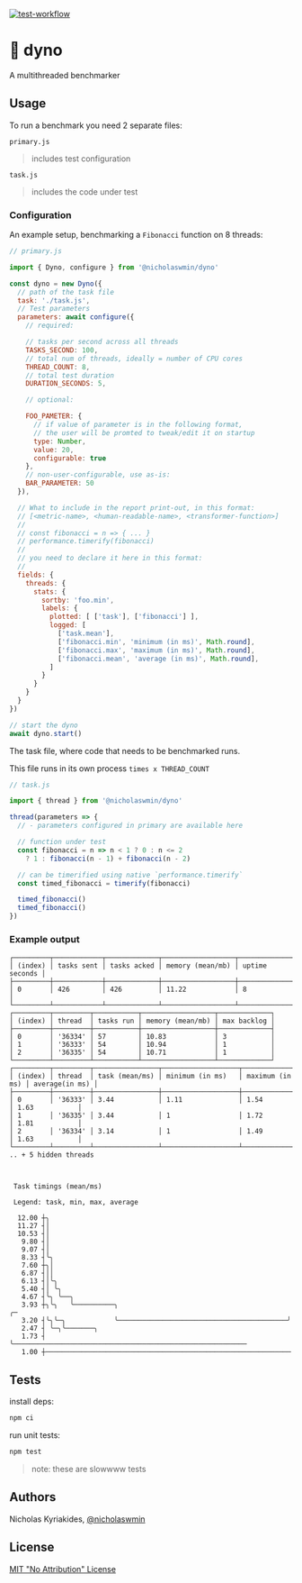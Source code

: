 [![test-workflow][test-badge]][test-workflow]

# :wrench: dyno

A multithreaded benchmarker

## Usage

To run a benchmark you need 2 separate files:

`primary.js`

> includes test configuration

`task.js`

> includes the code under test

### Configuration

An example setup, benchmarking a `Fibonacci` function on 8 threads:

```js
// primary.js

import { Dyno, configure } from '@nicholaswmin/dyno'

const dyno = new Dyno({
  // path of the task file
  task: './task.js',
  // Test parameters
  parameters: await configure({
    // required:

    // tasks per second across all threads
    TASKS_SECOND: 100,
    // total num of threads, ideally = number of CPU cores
    THREAD_COUNT: 8,
    // total test duration
    DURATION_SECONDS: 5,

    // optional:

    FOO_PAMETER: {
      // if value of parameter is in the following format,
      // the user will be promted to tweak/edit it on startup
      type: Number,
      value: 20,
      configurable: true
    },
    // non-user-configurable, use as-is:
    BAR_PARAMETER: 50
  }),

  // What to include in the report print-out, in this format:
  // [<metric-name>, <human-readable-name>, <transformer-function>]
  //
  // const fibonacci = n => { ... }
  // performance.timerify(fibonacci)
  //
  // you need to declare it here in this format:
  //
  fields: {
    threads: {
      stats: {
        sortby: 'foo.min',
        labels: {
          plotted: [ ['task'], ['fibonacci'] ],
          logged: [
            ['task.mean'],
            ['fibonacci.min', 'minimum (in ms)', Math.round],
            ['fibonacci.max', 'maximum (in ms)', Math.round],
            ['fibonacci.mean', 'average (in ms)', Math.round],
          ]
        }
      }
    }
  }
})

// start the dyno
await dyno.start()
```

The task file, where code that needs to be benchmarked runs.

This file runs in its own process `times x THREAD_COUNT`

```js
// task.js

import { thread } from '@nicholaswmin/dyno'

thread(parameters => {
  // - parameters configured in primary are available here

  // function under test
  const fibonacci = n => n < 1 ? 0 : n <= 2
    ? 1 : fibonacci(n - 1) + fibonacci(n - 2)

  // can be timerified using native `performance.timerify`
  const timed_fibonacci = timerify(fibonacci)

  timed_fibonacci()
  timed_fibonacci()
})
```

### Example output

```console
┌─────────┬────────────┬─────────────┬──────────────────┬────────────────┐
│ (index) │ tasks sent │ tasks acked │ memory (mean/mb) │ uptime seconds │
├─────────┼────────────┼─────────────┼──────────────────┼────────────────┤
│ 0       │ 426        │ 426         │ 11.22            │ 8              │
└─────────┴────────────┴─────────────┴──────────────────┴────────────────┘
┌─────────┬─────────┬───────────┬──────────────────┬─────────────┐
│ (index) │ thread  │ tasks run │ memory (mean/mb) │ max backlog │
├─────────┼─────────┼───────────┼──────────────────┼─────────────┤
│ 0       │ '36334' │ 57        │ 10.83            │ 3           │
│ 1       │ '36333' │ 54        │ 10.94            │ 1           │
│ 2       │ '36335' │ 54        │ 10.71            │ 1           │
└─────────┴─────────┴───────────┴──────────────────┴─────────────┘
┌─────────┬─────────┬────────────────┬───────────────────┬─────────────────┬────────────────┐
│ (index) │ thread  │ task (mean/ms) │ minimum (in ms)   │ maximum (in ms) │ average(in ms) │
├─────────┼─────────┼────────────────┼───────────────────┼─────────────────┼────────────────┤
│ 0       │ '36333' │ 3.44           │ 1.11              │ 1.54            │ 1.63           │
│ 1       │ '36335' │ 3.44           │ 1                 │ 1.72            │ 1.81           │
│ 2       │ '36334' │ 3.14           │ 1                 │ 1.49            │ 1.63           │
└─────────┴─────────┴────────────────┴───────────────────┴─────────────────┴────────────────┘
.. + 5 hidden threads



 Task timings (mean/ms)

 Legend: task, min, max, average

  12.00 ┼╮
  11.27 ┤│
  10.53 ┤│
   9.80 ┤│
   9.07 ┤│
   8.33 ┤╰╮
   7.60 ┼╮│
   6.87 ┤││
   6.13 ┤│╰╮
   5.40 ┤│ ╰╮
   4.67 ┤╰╮ ╰──╮
   3.93 ┼╮╰╮   ╰──────────╮                                          ╭─
   3.20 ┤╰╮╰─╮            ╰──────────────────────────────────────────╯
   2.47 ┤ ╰─╮╰───────╮
   1.73 ┤   ╰──────────────────────────────────────────────────────────
   1.00 ┼─────────────────────────────────────────────────────────────
```

## Tests

install deps:

```bash
npm ci
```

run unit tests:

```bash
npm test
```

> note: these are slowwww tests

## Authors

Nicholas Kyriakides, [@nicholaswmin][nicholaswmin]

## License

[MIT "No Attribution" License][license]

<!--- Badges -->

[test-badge]: https://github.com/nicholaswmin/dyno/actions/workflows/test.yml/badge.svg
[test-workflow]: https://github.com/nicholaswmin/dyno/actions/workflows/test:unit.yml

[nicholaswmin]: https://github.com/nicholaswmin
[license]: ./LICENSE
